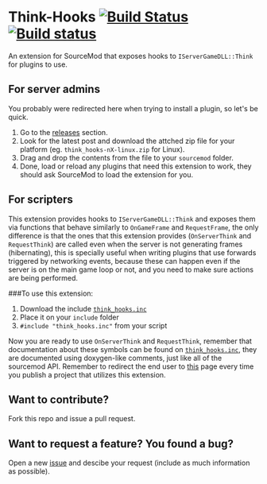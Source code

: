 # Think-Hooks [![Build Status](https://travis-ci.org/fakuivan/Think-Hooks.svg?branch=master)](https://travis-ci.org/fakuivan/Think-Hooks) [![Build status](https://ci.appveyor.com/api/projects/status/o9ewtn209bp8k3l3/branch/master?svg=true)](https://ci.appveyor.com/project/fakuivan/think-hooks/branch/master)
An extension for SourceMod that exposes hooks to ``IServerGameDLL::Think`` for plugins to use.

## For server admins
You probably were redirected here when trying to install a plugin, so let's be quick.

1. Go to the [releases](https://github.com/fakuivan/Think-Hooks/releases) section.
2. Look for the latest post and download the attched zip file for your platform (eg. ``think_hooks-nX-linux.zip`` for Linux).
3. Drag and drop the contents from the file to your ``sourcemod`` folder.
4. Done, load or reload any plugins that need this extension to work, they should ask SourceMod to load the extension for you.

## For scripters
This extension provides hooks to ``IServerGameDLL::Think`` and exposes them via functions that behave similarly to ``OnGameFrame`` and ``RequestFrame``, the only difference is that the ones that this extension provides (``OnServerThink`` and ``RequestThink``) are called even when the server is not generating frames (hibernating), this is specially useful when writing plugins that use forwards triggered by networking events, because these can happen even if the server is on the main game loop or not, and you need to make sure actions are being performed.

###To use this extension:

1. Download the include [``think_hooks.inc``](https://github.com/fakuivan/Think-Hooks/blob/master/include/think_hooks.inc)
2. Place it on your ``include`` folder
3. ``#include "think_hooks.inc"`` from your script

Now you are ready to use ``OnServerThink`` and ``RequestThink``, remember that documentation about these symbols can be found on [``think_hooks.inc``](https://github.com/fakuivan/Think-Hooks/blob/master/include/think_hooks.inc), they are documented using doxygen-like comments, just like all of the sourcemod API. Remember to redirect the end user to [this](https://github.com/fakuivan/Think-Hooks) page every time you publish a project that utilizes this extension.

## Want to contribute?
Fork this repo and issue a pull request.

## Want to request a feature? You found a bug?
Open a new [issue](https://github.com/fakuivan/Think-Hooks/issues) and descibe your request (include as much information as possible).
